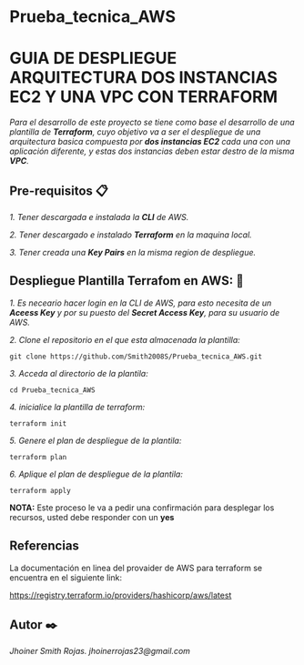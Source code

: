 # Prueba_tecnica_AWS


# GUIA DE DESPLIEGUE ARQUITECTURA DOS INSTANCIAS EC2 Y UNA VPC CON TERRAFORM

_Para el desarrollo de este proyecto se tiene como base el desarrollo de una plantilla de **Terraform**, cuyo objetivo va a ser el despliegue de una arquitectura basica compuesta por **dos instancias EC2** cada una con una aplicación diferente, y estas dos instancias deben estar destro de la misma **VPC**._

## Pre-requisitos 📋

_1. Tener descargada e instalada la **CLI** de AWS._

_2. Tener descargado e instalado **Terraform** en la maquina local._

_3. Tener creada una **Key Pairs** en la misma region de despliegue._


## Despliegue Plantilla Terrafom en AWS: 🚀

_1. Es neceario hacer login en la CLI de AWS, para esto necesita de un **Aceess Key** y por su puesto del **Secret Access Key**, para su usuario de AWS._

_2. Clone el repositorio en el que esta almacenada la plantilla:_

```
git clone https://github.com/Smith2008S/Prueba_tecnica_AWS.git
```

_3. Acceda al directorio de la plantila:_
```
cd Prueba_tecnica_AWS
```
_4. inicialice la plantilla de terraform:_
```
terraform init
```

_5. Genere el plan de despliegue de la plantila:_
```
terraform plan
```

_6. Aplique el plan de despliegue de la plantila:_
```
terraform apply
```

**NOTA:** Este proceso le va a pedir una confirmación para desplegar los recursos, usted debe responder con un **yes**

## Referencias

La documentación en linea del provaider de AWS para terraform se encuentra en el siguiente link:

https://registry.terraform.io/providers/hashicorp/aws/latest


## Autor ✒️

_Jhoiner Smith Rojas._
_jhoinerrojas23@gmail.com_
